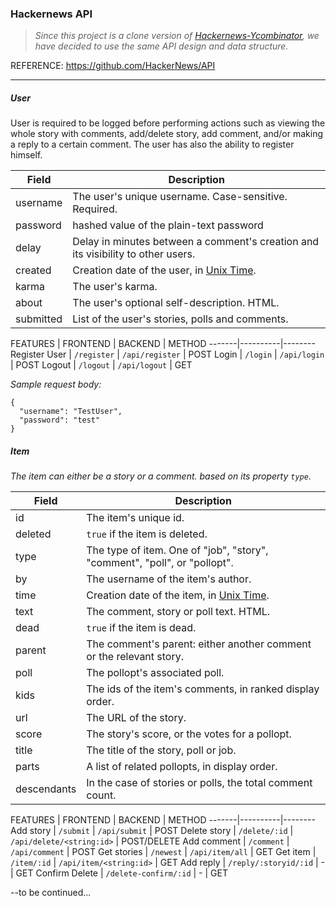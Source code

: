 ### Hackernews API
> _Since this project is a clone version of [Hackernews-Ycombinator](https://news.ycombinator.com/), we have decided to use the same API design and data structure._

REFERENCE: https://github.com/HackerNews/API

---
##### User
User is required to be logged before performing actions such as viewing the whole story with comments, add/delete story, add comment, and/or making a reply to a certain comment. The user has also the ability to register himself.

Field | Description
------|------------
username | The user's unique username. Case-sensitive. Required.
password | hashed value of the plain-text password
delay | Delay in minutes between a comment's creation and its visibility to other users.
created | Creation date of the user, in [Unix Time](http://en.wikipedia.org/wiki/Unix_time).
karma | The user's karma.
about | The user's optional self-description. HTML.
submitted | List of the user's stories, polls and comments.

FEATURES | FRONTEND | BACKEND | METHOD
-------|----------|--------
Register User | `/register` | `/api/register` | POST
Login | `/login` | `/api/login` | POST
Logout | `/logout` | `/api/logout` | GET

_Sample request body:_
```
{
  "username": "TestUser",
  "password": "test"
}
```
##### Item

_The item can either be a story or a comment. based on its property `type`._

Field | Description
------|------------
id | The item's unique id.
deleted | `true` if the item is deleted.
type | The type of item. One of "job", "story", "comment", "poll", or "pollopt".
by | The username of the item's author.
time | Creation date of the item, in [Unix Time](http://en.wikipedia.org/wiki/Unix_time).
text | The comment, story or poll text. HTML.
dead | `true` if the item is dead.
parent | The comment's parent: either another comment or the relevant story.
poll | The pollopt's associated poll.
kids | The ids of the item's comments, in ranked display order.
url | The URL of the story.
score | The story's score, or the votes for a pollopt.
title | The title of the story, poll or job.
parts | A list of related pollopts, in display order.
descendants | In the case of stories or polls, the total comment count.

FEATURES | FRONTEND | BACKEND | METHOD
-------|----------|--------
Add story | `/submit` | `/api/submit` | POST
Delete story | `/delete/:id` | `/api/delete/<string:id>` | POST/DELETE
Add comment | `/comment` | `/api/comment` | POST
Get stories | `/newest` | `/api/item/all` | GET
Get item | `/item/:id` | `/api/item/<string:id>` | GET
Add reply | `/reply/:storyid/:id` | - | GET
Confirm Delete | `/delete-confirm/:id` | - | GET

--to be continued...
